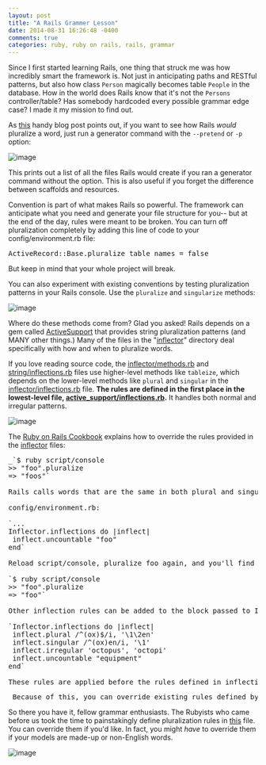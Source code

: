 ```yaml
---
layout: post
title: "A Rails Grammer Lesson"
date: 2014-08-31 16:26:48 -0400
comments: true
categories: ruby, ruby on rails, rails, grammar
---
```


Since I first started learning Rails, one thing that struck me was how incredibly smart the framework is. Not just in anticipating paths and RESTful patterns, but also how class `Person` magically becomes table `People` in the database. How in the world does Rails know that it's not the `Persons` controller/table? Has somebody hardcoded every possible grammar edge case? I made it my mission to find out. 

As [this](http://underpop.free.fr/r/ruby-on-rails/cookbook/I_0596527314_CHP_2_SECT_6.html) handy blog post points out, if you want to see how Rails _would_ pluralize a word, just run a generator command with the `--pretend` or `-p` option:

![image](https://31.media.tumblr.com/5de321ac423d0c7b39be8bacf15dcce6/tumblr_inline_n9icpdrYV71si9gc8.png)

This prints out a list of all the files Rails would create if you ran a generator command without the option. This is also useful if you forget the difference between scaffolds and resources.

Convention is part of what makes Rails so powerful. The framework can anticipate what you need and generate your file structure for you-- but at the end of the day, rules were meant to be broken. You can turn off pluralization completely by adding this line of code to your config/environment.rb file:

<pre>ActiveRecord::Base.pluralize_table_names = false</pre>

But keep in mind that your whole project will break.

You can also experiment with existing conventions by testing pluralization patterns in your Rails console. Use the `pluralize` and `singularize` methods:

![image](https://31.media.tumblr.com/ecd1066dfe6cc67eaeb37f1396053f36/tumblr_inline_n9idb92Vff1si9gc8.png)

Where do these methods come from? Glad you asked! Rails depends on a gem called [ActiveSupport](http://api.rubyonrails.org/) that provides string pluralization patterns (and MANY other things.) Many of the files in the "[inflector](http://api.rubyonrails.org/classes/ActiveSupport/Inflector.html)" directory deal specifically with how and when to pluralize words.

If you love reading source code, the [inflector/methods.rb](https://github.com/rails/rails/blob/36019329b015e570a58d9f34027c6e73edc36b77/activesupport/lib/active_support/inflector/methods.rb) and [string/inflections.rb](https://github.com/rails/rails/blob/aa0e1fac3e2988710f799795eaae2a06202540c6/activesupport/lib/active_support/core_ext/string/inflections.rb) files use higher-level methods like `tableize`, which depends on the lower-level methods like `plural` and `singular` in the [inflector/inflections.rb](https://github.com/rails/rails/blob/efff6c1fd4b9e2e4c9f705a45879373cb34a5b0e/activesupport/lib/active_support/inflector/inflections.rb) file. **The rules are defined in the first place in the lowest-level file, [active_support/inflections.rb](https://github.com/rails/rails/blob/92f567ab30f240a1de152061a6eee76ca6c4da86/activesupport/lib/active_support/inflections.rb).** It handles both normal and irregular patterns.

![image](https://31.media.tumblr.com/d04b350306707a1627bb69594ee39adc/tumblr_inline_n9if77EKRY1si9gc8.jpg)

The [Ruby on Rails Cookbook](http://underpop.free.fr/r/ruby-on-rails/cookbook/I_0596527314_CHP_2_SECT_6.html) explains how to override the rules provided in the [inflector](http://api.rubyonrails.org/classes/ActiveSupport/Inflector.html) files:

<pre>_`$ ruby script/console
>> "foo".pluralize
=> "foos"`

Rails calls words that are the same in both plural and singular form uncountable. To add the word foo to a list of all uncountable words, add the following to the bottom of environment.rb:

config/environment.rb:

`...
Inflector.inflections do |inflect|
 inflect.uncountable "foo"
end`

Reload script/console, pluralize foo again, and you'll find that your new inflection rule has been correctly applied.

`$ ruby script/console
>> "foo".pluralize
=> "foo"`

Other inflection rules can be added to the block passed to Inflector.inflections. Here are a few examples:

`Inflector.inflections do |inflect|
 inflect.plural /^(ox)$/i, '\1\2en'
 inflect.singular /^(ox)en/i, '\1'
 inflect.irregular 'octopus', 'octopi'
 inflect.uncountable "equipment"
end`

These rules are applied before the rules defined in inflections.rb. _</pre>
<pre>_Because of this, you can override existing rules defined by the framework._</pre>

So there you have it, fellow grammar enthusiasts. The Rubyists who came before us took the time to painstakingly define pluralization rules in [this](https://github.com/rails/rails/blob/92f567ab30f240a1de152061a6eee76ca6c4da86/activesupport/lib/active_support/inflections.rb) file. You can override them if you'd like. In fact, you might _have_ to override them if your models are made-up or non-English words.

![image](https://31.media.tumblr.com/bbe7cd18619444794e45c490042d8cce/tumblr_inline_n9ifetNwqO1si9gc8.png)